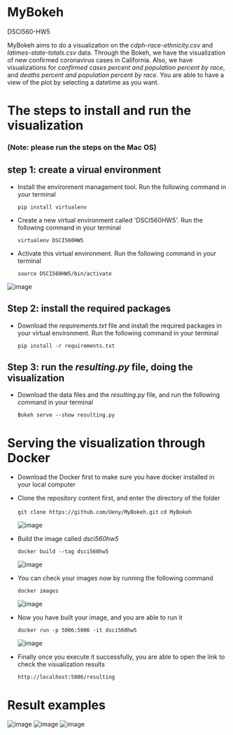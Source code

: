 # MyBokeh
DSCI560-HW5

MyBokeh aims to do a visualization on the *cdph-race-ethnicity.csv* and *latimes-state-totals.csv* data. Through the Bokeh, we have the visualization of new confirmed coronavirus cases in California. Also, we have visualizations for *confirmed cases percent and population percent by race*, and *deaths percent and population percent by race*. You are able to have a view of the plot by selecting a datetime as you want.

# The steps to install and run the visualization
### (Note: please run the steps on the Mac OS)

## step 1: create a virual environment
  - Install the environment management tool. Run the following command in your terminal
    
    `pip install virtualenv`
    
  - Create a new virtual environment called 'DSCI560HW5'. Run the following command in your terminal
    
    `virtualenv DSCI560HW5`
    
  - Activate this virtual environment. Run the following command in your terminal
    
    `source DSCI560HW5/bin/activate`
    
  ![image](https://user-images.githubusercontent.com/54614822/98071936-b71bcc00-1e19-11eb-8887-958977ee03a1.png)
  
## Step 2: install the required packages
  - Download the *requirements.txt* file and install the required packages in your virtual environment. Run the following command in your terminal 
    
    `pip install -r requirements.txt`
  
## Step 3: run the *resulting.py* file, doing the visualization
  - Download the data files and the *resulting.py* file, and run the following command in your terminal 
    
    `Bokeh serve --show resulting.py`

# Serving the visualization through Docker
  - Download the Docker first to make sure you have docker installed in your local computer
  - Clone the repository content first, and enter the directory of the folder
     
     `git clone https://github.com/Ueny/MyBokeh.git`
     `cd MyBokeh`
     
    ![image](https://user-images.githubusercontent.com/54614822/98190274-898f5b00-1ecb-11eb-9642-b879d9b10872.png)
    
  - Build the image called *dsci560hw5*
  
     `docker build --tag dsci560hw5`
     
    ![image](https://user-images.githubusercontent.com/54614822/98190180-54830880-1ecb-11eb-996c-c94f2903258e.png)
    
  - You can check your images now by running the following command
  
     `docker images`
     
    ![image](https://user-images.githubusercontent.com/54614822/98190140-3f0dde80-1ecb-11eb-9586-f498df46ce53.png)
    
  - Now you have built your image, and you are able to run it
  
     `docker run -p 5006:5006 -it dsci560hw5`
     
    ![image](https://user-images.githubusercontent.com/54614822/98190074-29001e00-1ecb-11eb-8bda-6e2810c351c7.png)
    
  - Finally once you execute it successfully, you are able to open the link to check the visualization results
  
     `http://localhost:5006/resulting`
    


# Result examples
![image](https://user-images.githubusercontent.com/54614822/98072965-1ed31680-1e1c-11eb-94a1-05df77d23704.png)
![image](https://user-images.githubusercontent.com/54614822/98073017-3a3e2180-1e1c-11eb-92fb-b9db477adcee.png)
![image](https://user-images.githubusercontent.com/54614822/98073051-4d50f180-1e1c-11eb-81d1-cfde24af1688.png)
